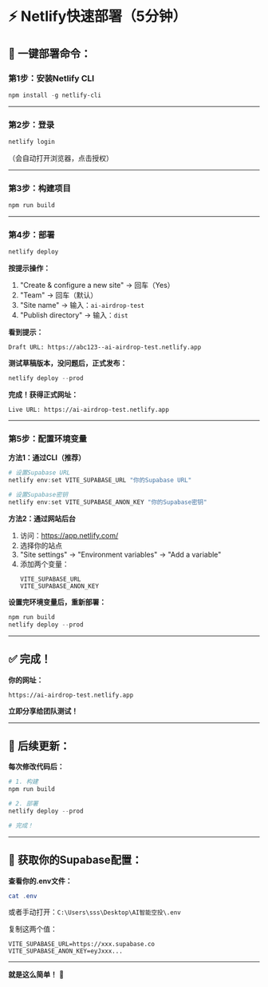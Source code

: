 # ⚡ **Netlify快速部署（5分钟）**

## 🚀 **一键部署命令：**

### **第1步：安装Netlify CLI**

```powershell
npm install -g netlify-cli
```

---

### **第2步：登录**

```powershell
netlify login
```

（会自动打开浏览器，点击授权）

---

### **第3步：构建项目**

```powershell
npm run build
```

---

### **第4步：部署**

```powershell
netlify deploy
```

**按提示操作：**
1. "Create & configure a new site" → 回车（Yes）
2. "Team" → 回车（默认）
3. "Site name" → 输入：`ai-airdrop-test`
4. "Publish directory" → 输入：`dist`

**看到提示：**
```
Draft URL: https://abc123--ai-airdrop-test.netlify.app
```

**测试草稿版本，没问题后，正式发布：**

```powershell
netlify deploy --prod
```

**完成！获得正式网址：**
```
Live URL: https://ai-airdrop-test.netlify.app
```

---

### **第5步：配置环境变量**

**方法1：通过CLI（推荐）**

```powershell
# 设置Supabase URL
netlify env:set VITE_SUPABASE_URL "你的Supabase URL"

# 设置Supabase密钥
netlify env:set VITE_SUPABASE_ANON_KEY "你的Supabase密钥"
```

**方法2：通过网站后台**

1. 访问：https://app.netlify.com/
2. 选择你的站点
3. "Site settings" → "Environment variables" → "Add a variable"
4. 添加两个变量：
   ```
   VITE_SUPABASE_URL
   VITE_SUPABASE_ANON_KEY
   ```

**设置完环境变量后，重新部署：**

```powershell
npm run build
netlify deploy --prod
```

---

## ✅ **完成！**

**你的网址：**
```
https://ai-airdrop-test.netlify.app
```

**立即分享给团队测试！**

---

## 🔧 **后续更新：**

**每次修改代码后：**

```powershell
# 1. 构建
npm run build

# 2. 部署
netlify deploy --prod

# 完成！
```

---

## 📱 **获取你的Supabase配置：**

**查看你的.env文件：**

```powershell
cat .env
```

或者手动打开：`C:\Users\sss\Desktop\AI智能空投\.env`

复制这两个值：
```
VITE_SUPABASE_URL=https://xxx.supabase.co
VITE_SUPABASE_ANON_KEY=eyJxxx...
```

---

**就是这么简单！** 🎉

































